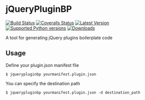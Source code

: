 jQueryPluginBP
==============
[![Build Status][travis-image]][travis-url] [![Coveralls Status][coveralls-image]][coveralls-url]
[![Latest Version](https://img.shields.io/pypi/v/jquerypluginbp.svg)](https://pypi.python.org/pypi/jquerypluginbp/)
[![Supported Python versions](https://img.shields.io/badge/python-2.7%2C%202.8%2C%203.3%2C%203.4-blue.svg)](https://pypi.python.org/pypi/jquerypluginbp/)
[![Downloads](https://img.shields.io/pypi/dm/jquerypluginbp.svg)](https://pypi.python.org/pypi/jquerypluginbp/)

A tool for generating jQuery plugins boilerplate code

Usage
-----
Define your plugin.json manifest file

    $ jquerypluginbp yourmanifest.plugin.json

You can specify the destination path

    $ jquerypluginbp yourmanifest.plugin.json -d destination_path

[travis-url]: https://travis-ci.org/nephila/jquerypluginbp
[travis-image]: http://img.shields.io/travis/nephila/jquerypluginbp.svg

[coveralls-url]: https://coveralls.io/r/nephila/jquerypluginbp
[coveralls-image]: http://img.shields.io/coveralls/nephila/jquerypluginbp/master.svg
